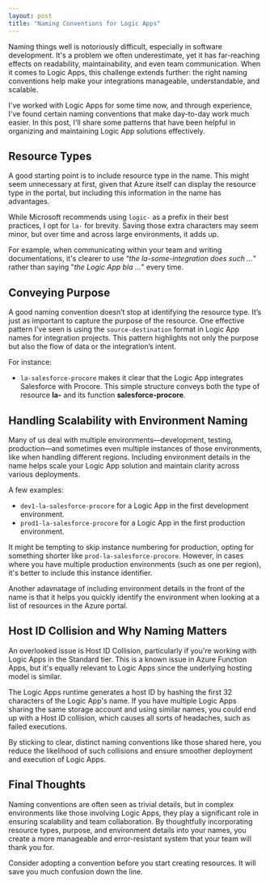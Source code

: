 ```yaml
---
layout: post
title: "Naming Conventions for Logic Apps"
---
```


Naming things well is notoriously difficult, especially in software development. It's a problem we often underestimate, yet it has far-reaching effects on readability, maintainability, and even team communication. When it comes to Logic Apps, this challenge extends further: the right naming conventions help make your integrations manageable, understandable, and scalable.

I've worked with Logic Apps for some time now, and through experience, I've found certain naming conventions that make day-to-day work much easier. In this post, I'll share some patterns that have been helpful in organizing and maintaining Logic App solutions effectively.

## Resource Types

A good starting point is to include resource type in the name. This might seem unnecessary at first, given that Azure itself can display the resource type in the portal, but including this information in the name has advantages.

While Microsoft recommends using `logic-` as a prefix in their best practices, I opt for `la-` for brevity. Saving those extra characters may seem minor, but over time and across large environments, it adds up.

For example, when communicating within your team and writing documentations, it's clearer to use “*the la-some-integration does such ...*" rather than saying "*the Logic App bla ...*" every time.

## Conveying Purpose

A good naming convention doesn’t stop at identifying the resource type. It’s just as important to capture the purpose of the resource. One effective pattern I’ve seen is using the `source-destination` format in Logic App names for integration projects. This pattern highlights not only the purpose but also the flow of data or the integration’s intent.

For instance:

- `la-salesforce-procore` makes it clear that the Logic App integrates Salesforce with Procore.
This simple structure conveys both the type of resource **la-** and its function **salesforce-procore**.

## Handling Scalability with Environment Naming

Many of us deal with multiple environments—development, testing, production—and sometimes even multiple instances of those environments, like when handling different regions. Including environment details in the name helps scale your Logic App solution and maintain clarity across various deployments.

A few examples:

- `dev1-la-salesforce-procore` for a Logic App in the first development environment.
- `prod1-la-salesforce-procore` for a Logic App in the first production environment.

It might be tempting to skip instance numbering for production, opting for something shorter like `prod-la-salesforce-procore`. However, in cases where you have multiple production environments (such as one per region), it's better to include this instance identifier.

Another adavnatage of including environment details in the front of the name is that it helps you quickly identify the environment when looking at a list of resources in the Azure portal.

## Host ID Collision and Why Naming Matters

An overlooked issue is Host ID Collision, particularly if you're working with Logic Apps in the Standard tier. This is a known issue in Azure Function Apps, but it's equally relevant to Logic Apps since the underlying hosting model is similar.

The Logic Apps runtime generates a host ID by hashing the first 32 characters of the Logic App's name. If you have multiple Logic Apps sharing the same storage account and using similar names, you could end up with a Host ID collision, which causes all sorts of headaches, such as failed executions.

By sticking to clear, distinct naming conventions like those shared here, you reduce the likelihood of such collisions and ensure smoother deployment and execution of Logic Apps.

## Final Thoughts

Naming conventions are often seen as trivial details, but in complex environments like those involving Logic Apps, they play a significant role in ensuring scalability and team collaboration. By thoughtfully incorporating resource types, purpose, and environment details into your names, you create a more manageable and error-resistant system that your team will thank you for.

Consider adopting a convention before you start creating resources. It will save you much confusion down the line.

